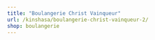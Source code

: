 ```yaml
---
title: "Boulangerie Christ Vainqueur"
url: /kinshasa/boulangerie-christ-vainqueur-2/
shop: boulangerie
---
```

